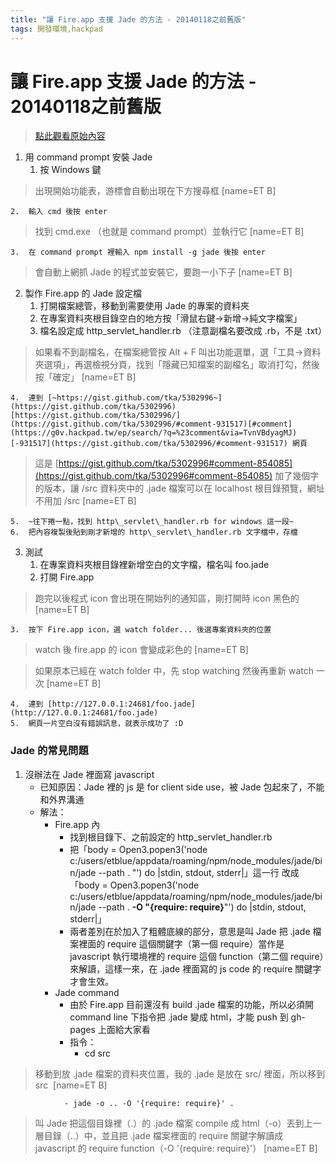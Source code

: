 ```yaml
---
title: "讓 Fire.app 支援 Jade 的方法 - 20140118之前舊版"
tags: 開發環境,hackpad
---
```


# 讓 Fire.app 支援 Jade 的方法 - 20140118之前舊版

> [點此觀看原始內容](https://g0v.hackpad.tw/TvnVBdyagMJ)


1.  用 command prompt 安裝 Jade
    1.  按 Windows 鍵
> 出現開始功能表，游標會自動出現在下方搜尋框
> [name=ET B]

    2.  輸入 cmd 後按 enter
> 找到 cmd.exe （也就是 command prompt）並執行它
> [name=ET B]

    3.  在 command prompt 裡輸入 npm install -g jade 後按 enter
> 會自動上網抓 Jade 的程式並安裝它，要跑一小下子
> [name=ET B]

2.  製作 Fire.app 的 Jade 設定檔
    1.  打開檔案總管，移動到需要使用 Jade 的專案的資料夾
    2.  在專案資料夾根目錄空白的地方按「滑鼠右鍵→新增→純文字檔案」
    3.  檔名設定成 http\_servlet\_handler.rb （注意副檔名要改成 .rb，不是 .txt）
> 如果看不到副檔名，在檔案總管按 Alt + F 叫出功能選單，選「工具→資料夾選項」，再選檢視分頁，找到「隱藏已知檔案的副檔名」取消打勾，然後按「確定」
> [name=ET B]

    4.  連到 [~https://gist.github.com/tka/5302996~](https://gist.github.com/tka/5302996)  [https://gist.github.com/tka/5302996/](https://gist.github.com/tka/5302996/#comment-931517)[#comment](https://g0v.hackpad.tw/ep/search/?q=%23comment&via=TvnVBdyagMJ)[-931517](https://gist.github.com/tka/5302996/#comment-931517) 網頁
> 這是 [https://gist.github.com/tka/5302996#comment-854085](https://gist.github.com/tka/5302996#comment-854085) 加了幾個字的版本，讓 /src 資料夾中的 .jade 檔案可以在 localhost 根目錄預覽，網址不用加 /src
> [name=ET B]

    5.  ~往下捲一點，找到 http\_servlet\_handler.rb for windows 這一段~
    6.  把內容複製後貼到剛才新增的 http\_servlet\_handler.rb 文字檔中，存檔
3.  測試
    1.  在專案資料夾根目錄裡新增空白的文字檔，檔名叫 foo.jade
    2.  打開 Fire.app
> 跑完以後程式 icon 會出現在開始列的通知區，剛打開時 icon 黑色的
> [name=ET B]

    3.  按下 Fire.app icon，選 watch folder... 後選專案資料夾的位置
> watch 後 fire.app 的 icon 會變成彩色的
> [name=ET B]

> 如果原本已經在 watch folder 中，先 stop watching 然後再重新 watch 一次
> [name=ET B]

    4.  連到 [http://127.0.0.1:24681/foo.jade](http://127.0.0.1:24681/foo.jade)
    5.  網頁一片空白沒有錯誤訊息，就表示成功了 :D

### Jade 的常見問題

1.  沒辦法在 Jade 裡面寫 javascript
    - 已知原因：Jade 裡的 js 是 for client side use，被 Jade 包起來了，不能和外界溝通
    - 解法：
        - Fire.app 內
            - 找到根目錄下、之前設定的 http\_servlet\_handler.rb
            - 把「body = Open3.popen3('node c:/users/etblue/appdata/roaming/npm/node_modules/jade/bin/jade --path . "') do |stdin, stdout, stderr|」這一行
                改成「body = Open3.popen3('node c:/users/etblue/appdata/roaming/npm/node_modules/jade/bin/jade --path . **-O "{require: require}**"') do |stdin, stdout, stderr|」
            - 兩者差別在於加入了粗體底線的部分，意思是叫 Jade 把 .jade 檔案裡面的 require 這個關鍵字（第一個 require）當作是 javascript 執行環境裡的 require 這個 function（第二個 require）來解讀，這樣一來，在 .jade 裡面寫的 js code 的 require 關鍵字才會生效。
        - Jade command
            - 由於 Fire.app 目前還沒有 build .jade 檔案的功能，所以必須開 command line 下指令把 .jade 變成 html，才能 push 到 gh-pages 上面給大家看
            - 指令：
                - cd src
> 移動到放 .jade 檔案的資料夾位置，我的 .jade 是放在 src/ 裡面，所以移到 src 
> [name=ET B]

                - jade -o .. -O '{require: require}' .
> 叫 Jade 把這個目錄裡（.）的 .jade 檔案 compile 成 html（-o）丟到上一層目錄（..）中，並且把 .jade 檔案裡面的 require 關鍵字解讀成 javascript 的 require function（-O '{require: require}'）
> [name=ET B]



